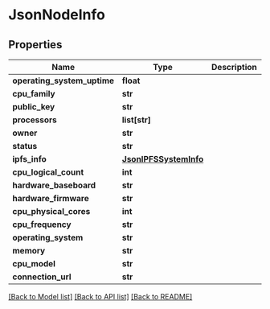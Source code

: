 # JsonNodeInfo


## Properties
Name | Type | Description | Notes
------------ | ------------- | ------------- | -------------
**operating_system_uptime** | **float** |  | [optional] 
**cpu_family** | **str** |  | [optional] 
**public_key** | **str** |  | [optional] 
**processors** | **list[str]** |  | [optional] 
**owner** | **str** |  | [optional] 
**status** | **str** |  | [optional] 
**ipfs_info** | [**JsonIPFSSystemInfo**](JsonIPFSSystemInfo.md) |  | [optional] 
**cpu_logical_count** | **int** |  | [optional] 
**hardware_baseboard** | **str** |  | [optional] 
**hardware_firmware** | **str** |  | [optional] 
**cpu_physical_cores** | **int** |  | [optional] 
**cpu_frequency** | **str** |  | [optional] 
**operating_system** | **str** |  | [optional] 
**memory** | **str** |  | [optional] 
**cpu_model** | **str** |  | [optional] 
**connection_url** | **str** |  | [optional] 

[[Back to Model list]](../README.md#documentation-for-models) [[Back to API list]](../README.md#documentation-for-api-endpoints) [[Back to README]](../README.md)



